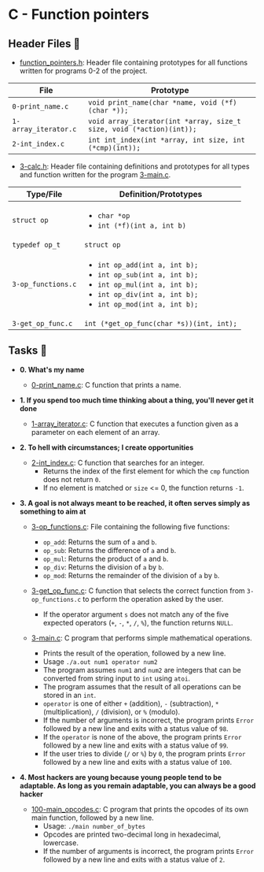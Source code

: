 # C - Function pointers

## Header Files :file_folder:

- [function_pointers.h](./function_pointers.h): Header file containing prototypes
  for all functions written for programs 0-2 of the project.

| File                 | Prototype                                                            |
| -------------------- | -------------------------------------------------------------------- |
| `0-print_name.c`     | `void print_name(char *name, void (*f)(char *));`                    |
| `1-array_iterator.c` | `void array_iterator(int *array, size_t size, void (*action)(int));` |
| `2-int_index.c`      | `int int_index(int *array, int size, int (*cmp)(int));`              |

- [3-calc.h](./3-calc.h): Header file containing definitions and prototypes for all
  types and function written for the program [3-main.c](./3-main.c).

| Type/File          | Definition/Prototypes                                                                                                                                                                         |
| ------------------ | --------------------------------------------------------------------------------------------------------------------------------------------------------------------------------------------- |
| `struct op`        | <ul><li>`char *op`</li><li>`int (*f)(int a, int b)`</li><ul>                                                                                                                                  |
| `typedef op_t`     | `struct op`                                                                                                                                                                                   |
| `3-op_functions.c` | <ul><li>`int op_add(int a, int b);`</li><li>`int op_sub(int a, int b);`</li><li>`int op_mul(int a, int b);`</li><li>`int op_div(int a, int b);`</li><li>`int op_mod(int a, int b);`</li></ul> |
| `3-get_op_func.c`  | `int (*get_op_func(char *s))(int, int);`                                                                                                                                                      |

## Tasks :page_with_curl:

- **0. What's my name**

  - [0-print_name.c](./0-print_name.c): C function that prints a name.

- **1. If you spend too much time thinking about a thing, you'll never get it done**

  - [1-array_iterator.c](./1-array_iterator.c): C function that executes a function given
    as a parameter on each element of an array.

- **2. To hell with circumstances; I create opportunities**

  - [2-int_index.c](./2-int_index.c): C function that searches for an integer.
    - Returns the index of the first element for which the `cmp` function does not return `0`.
    - If no element is matched or `size` <= 0, the function returns `-1`.

- **3. A goal is not always meant to be reached, it often serves simply as something to aim at**

  - [3-op_functions.c](./3-op_functions.c): File containing the following five functions:

    - `op_add`: Returns the sum of `a` and `b`.
    - `op_sub`: Returns the difference of `a` and `b`.
    - `op_mul`: Returns the product of `a` and `b`.
    - `op_div`: Returns the division of `a` by `b`.
    - `op_mod`: Returns the remainder of the division of `a` by `b`.

  - [3-get_op_func.c](./3-get_op_func.c): C function that selects the correct function
    from `3-op_functions.c` to perform the operation asked by the user.

    - If the operator argument `s` does not match any of the five expected operators
      (`+`, `-`, `*`, `/`, `%`), the function returns `NULL`.

  - [3-main.c](./3-main.c): C program that performs simple mathematical operations.
    - Prints the result of the operation, followed by a new line.
    - Usage `./a.out num1 operator num2`
    - The program assumes `num1` and `num2` are integers that can be converted from string
      input to `int` using `atoi`.
    - The program assumes that the result of all operations can be stored in an `int`.
    - `operator` is one of either `+` (addition), `-` (subtraction), `*`
      (multiplication), `/` (division), or `%` (modulo).
    - If the number of arguments is incorrect, the program prints `Error` followed by a new
      line and exits with a status value of `98`.
    - If the `operator` is none of the above, the program prints `Error` followed by
      a new line and exits with a status value of `99`.
    - If the user tries to divide (`/` or `%`) by `0`, the program prints
      `Error` followed by a new line and exits with a status value of `100`.

- **4. Most hackers are young because young people tend to be adaptable. As long as you remain adaptable, you can always be a good hacker**
  - [100-main_opcodes.c](./100-main_opcodes.c): C program that prints the opcodes of its
    own main function, followed by a new line.
    - Usage: `./main number_of_bytes`
    - Opcodes are printed two-decimal long in hexadecimal, lowercase.
    - If the number of arguments is incorrect, the program prints `Error`
      followed by a new line and exits with a status value of `2`.
